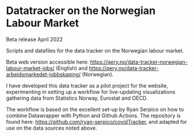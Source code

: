 # Datatracker on the Norwegian Labour Market 
Beta release April 2022

Scripts and datafiles for the data tracker on the Norwegian labour market. 

Beta web version accessible here: https://qery.no/data-tracker-norwegian-labour-market-jobs/ (English) and https://qery.no/data-tracker-arbeidsmarkedet-jobbskaping/ (Norwegian). 

I have developed this data tracker as a pilot project for the website, experimenting in setting up a workflow for live-updating visualizations gathering data from Statistics Norway, Eurostat and OECD. 

The workflow is based on the excellent set-up by Ryan Serpico on how to combine Datawrapper with Python and Github Actions. The repository is found here: https://github.com/ryan-serpico/covidTracker, and adapted for use on the data sources noted above. 


